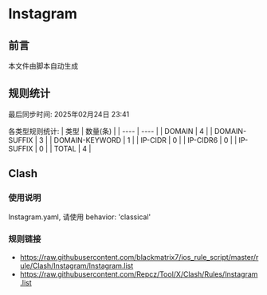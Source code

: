 # Instagram

## 前言
本文件由脚本自动生成

## 规则统计
最后同步时间: 2025年02月24日 23:41

各类型规则统计:
| 类型 | 数量(条)  | 
| ---- | ----  |
| DOMAIN | 4 | 
| DOMAIN-SUFFIX | 3 | 
| DOMAIN-KEYWORD | 1 | 
| IP-CIDR | 0 | 
| IP-CIDR6 | 0 | 
| IP-SUFFIX | 0 | 
| TOTAL | 4 | 
## Clash 
### 使用说明 
Instagram.yaml, 请使用 behavior: 'classical' 
### 规则链接 
- https://raw.githubusercontent.com/blackmatrix7/ios_rule_script/master/rule/Clash/Instagram/Instagram.list 
- https://raw.githubusercontent.com/Repcz/Tool/X/Clash/Rules/Instagram.list 
